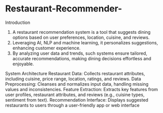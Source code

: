 # Restaurant-Recommender-
Introduction 
1. A restaurant recommendation system is a tool that suggests dining options based on user preferences, location, cuisine, and reviews.
2. Leveraging AI, NLP and machine learning, it personalizes suggestions, enhancing customer experience.
3. By analyzing user data and trends, such systems ensure tailored, accurate recommendations, making dining decisions effortless and enjoyable.


System Architecture
Restaurant Data: Collects restaurant attributes, including cuisine, price range, location, ratings, and reviews.
Data Preprocessing: Cleanses and normalizes input data, handling missing values and inconsistencies.
Feature Extraction: Extracts key features from user profiles, restaurant attributes, and reviews (e.g., cuisine types, sentiment from text).
Recommendation Interface: Displays suggested restaurants to users through a user-friendly app or web interface


